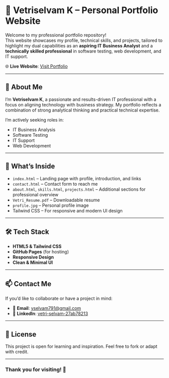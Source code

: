 # 💼 Vetriselvam K – Personal Portfolio Website

Welcome to my professional portfolio repository!  
This website showcases my profile, technical skills, and projects, tailored to highlight my dual capabilities as an **aspiring IT Business Analyst** and a **technically skilled professional** in software testing, web development, and IT support.

🌐 **Live Website**: [Visit Portfolio](https://vetri-12.github.io/vetriselvam-K-portfolio/)

---

## 📌 About Me

I’m **Vetriselvam K**, a passionate and results-driven IT professional with a focus on aligning technology with business strategy. My portfolio reflects a combination of strong analytical thinking and practical technical expertise.

I’m actively seeking roles in:

- IT Business Analysis  
- Software Testing  
- IT Support  
- Web Development

---

## 🚀 What’s Inside

- `index.html` – Landing page with profile, introduction, and links  
- `contact.html` – Contact form to reach me  
- `about.html`, `skills.html`, `projects.html` – Additional sections for professional overview  
- `Vetri_Resume.pdf` – Downloadable resume  
- `profile.jpg` – Personal profile image  
- Tailwind CSS – For responsive and modern UI design

---

## 🛠️ Tech Stack

- **HTML5 & Tailwind CSS**  
- **GitHub Pages** (for hosting)  
- **Responsive Design**  
- **Clean & Minimal UI**  

---

## 📫 Contact Me

If you’d like to collaborate or have a project in mind:

- 📧 **Email**: vselvam791@gmail.com  
- 💼 **LinkedIn**: [vetri-selvam-27ab78213](https://www.linkedin.com/in/vetri-selvam-27ab78213/)

---

## 📝 License

This project is open for learning and inspiration. Feel free to fork or adapt with credit.

---

### Thank you for visiting! 🌟
